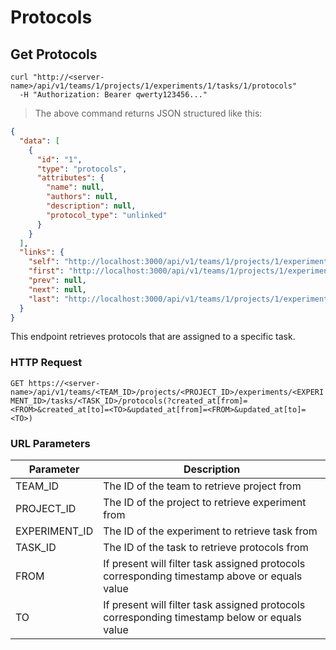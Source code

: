 # Protocols

## Get Protocols

```shell
curl "http://<server-name>/api/v1/teams/1/projects/1/experiments/1/tasks/1/protocols"
  -H "Authorization: Bearer qwerty123456..."
```

> The above command returns JSON structured like this:

```json
{
  "data": [
    {
      "id": "1",
      "type": "protocols",
      "attributes": {
        "name": null,
        "authors": null,
        "description": null,
        "protocol_type": "unlinked"
      }
    }
  ],
  "links": {
    "self": "http://localhost:3000/api/v1/teams/1/projects/1/experiments/1/tasks/1/protocols?page%5Bnumber%5D=1&page%5Bsize%5D=10",
    "first": "http://localhost:3000/api/v1/teams/1/projects/1/experiments/1/tasks/1/protocols?page%5Bnumber%5D=1&page%5Bsize%5D=10",
    "prev": null,
    "next": null,
    "last": "http://localhost:3000/api/v1/teams/1/projects/1/experiments/1/tasks/1/protocols?page%5Bnumber%5D=1&page%5Bsize%5D=10"
  }
}
```

This endpoint retrieves protocols that are assigned to a specific task.

### HTTP Request

`GET https://<server-name>/api/v1/teams/<TEAM_ID>/projects/<PROJECT_ID>/experiments/<EXPERIMENT_ID>/tasks/<TASK_ID>/protocols(?created_at[from]=<FROM>&created_at[to]=<TO>&updated_at[from]=<FROM>&updated_at[to]=<TO>)`

### URL Parameters

| Parameter     | Description                                                                                  |
| ------------- | -------------------------------------------------------------------------------------------- |
| TEAM_ID       | The ID of the team to retrieve project from                                                  |
| PROJECT_ID    | The ID of the project to retrieve experiment from                                            |
| EXPERIMENT_ID | The ID of the experiment to retrieve task from                                               |
| TASK_ID       | The ID of the task to retrieve protocols from                                                |
| FROM          | If present will filter task assigned protocols corresponding timestamp above or equals value |
| TO            | If present will filter task assigned protocols corresponding timestamp below or equals value |

